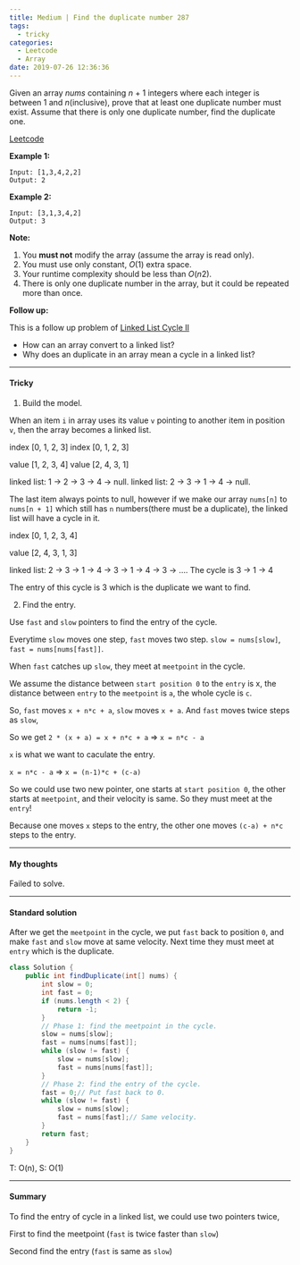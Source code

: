 ```yaml
---
title: Medium | Find the duplicate number 287
tags:
  - tricky
categories:
  - Leetcode
  - Array
date: 2019-07-26 12:36:36
---
```


Given an array *nums* containing *n* + 1 integers where each integer is between 1 and *n*(inclusive), prove that at least one duplicate number must exist. Assume that there is only one duplicate number, find the duplicate one.

[Leetcode](https://leetcode.com/problems/find-the-duplicate-number/)

<!--more-->

**Example 1:**

```
Input: [1,3,4,2,2]
Output: 2
```

**Example 2:**

```
Input: [3,1,3,4,2]
Output: 3
```

**Note:**

1. You **must not** modify the array (assume the array is read only).
2. You must use only constant, *O*(1) extra space.
3. Your runtime complexity should be less than *O*(*n*2).
4. There is only one duplicate number in the array, but it could be repeated more than once.

**Follow up:** 

This is a follow up problem of [Linked List Cycle II](https://aranne.github.io/2019/07/26/142-Linked-list-cycle-II/#more)

* How can an array convert to a linked list?
* Why does an duplicate in an array mean a cycle in a linked list?

---

#### Tricky 

1. Build the model.

When an item `i` in array uses its value `v` pointing to another item in position `v`, then the array becomes a linked list.

index [0, 1, 2, 3]                                                                      index [0, 1, 2, 3]

value [1, 2, 3, 4]                                                                      value  [2, 4, 3, 1]

linked list: 1 -> 2 -> 3 -> 4 -> null.                                         linked list: 2 -> 3 -> 1 -> 4 -> null.

The last item always points to null, however if we make our array `nums[n]` to `nums[n + 1]` which still has `n` numbers(there must be a duplicate), the linked list will have a cycle in it.

index [0, 1, 2, 3, 4]

value [2, 4, 3, 1, 3]

linked list: 2 -> 3 -> 1 -> 4 -> 3 -> 1 -> 4 -> 3 -> ….          The cycle is 3 -> 1 -> 4

The entry of this cycle is 3 which is the duplicate we want to find.

2. Find the entry.

Use `fast` and `slow` pointers to find the entry of the cycle.

Everytime `slow` moves one step, `fast` moves two step.  `slow = nums[slow]`, `fast = nums[nums[fast]]`.

When `fast` catches up `slow`, they meet at `meetpoint` in the cycle.

We assume the distance between `start position 0`  to the `entry` is x, the distance between `entry` to the `meetpoint` is `a`, the whole cycle is `c`.

So, `fast` moves `x + n*c + a`, `slow` moves `x + a`. And `fast` moves twice steps as `slow`, 

So we get  `2 * (x + a) = x + n*c + a` => `x = n*c - a` 

`x` is what we want to caculate the entry.

`x = n*c - a` => `x = (n-1)*c + (c-a)`  

So we could use two new pointer, one starts at `start position 0`, the other starts at `meetpoint`, and their velocity is same. So they must meet at the `entry`!

Because one moves `x` steps to the entry, the other one moves `(c-a) + n*c` steps to the entry. 

---

#### My thoughts 

Failed to solve.

---

#### Standard solution 

After we get the `meetpoint` in the cycle, we put `fast` back to position `0`, and make `fast` and `slow` move at same velocity. Next time they must meet at `entry` which is the duplicate.

```java
class Solution {
    public int findDuplicate(int[] nums) {
        int slow = 0;
        int fast = 0;
        if (nums.length < 2) {
            return -1;
        }
        // Phase 1: find the meetpoint in the cycle.
        slow = nums[slow];
        fast = nums[nums[fast]];
        while (slow != fast) {
            slow = nums[slow];
            fast = nums[nums[fast]];
        }
        // Phase 2: find the entry of the cycle.
        fast = 0;// Put fast back to 0.
        while (slow != fast) {
            slow = nums[slow];
            fast = nums[fast];// Same velocity.
        }
        return fast;
    }
}
```

T: O(n), S: O(1)

---

#### Summary 

To find the entry of cycle in a linked list, we could use two pointers twice,

First to find the meetpoint (`fast` is twice faster than `slow`)

Second find the entry (`fast` is same as `slow`)
